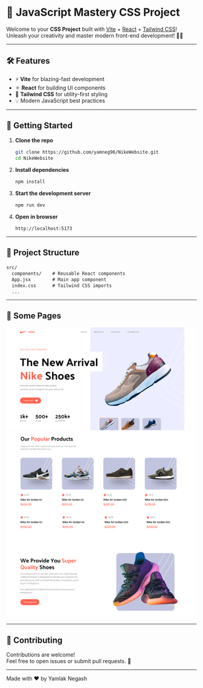 # 🚀 JavaScript Mastery CSS Project

Welcome to your **CSS Project** built with [Vite](https://vitejs.dev/) + [React](https://react.dev/) + [Tailwind CSS](https://tailwindcss.com/)!  
Unleash your creativity and master modern front-end development! 🎨✨

---

## 🛠️ Features

- ⚡ **Vite** for blazing-fast development
- ⚛️ **React** for building UI components
- 🌈 **Tailwind CSS** for utility-first styling
- 💡 Modern JavaScript best practices

---

## 🚀 Getting Started

1. **Clone the repo**
   ```bash
   git clone https://github.com/yamneg96/NikeWebsite.git
   cd NikeWebsite
   ```

2. **Install dependencies**
   ```bash
   npm install
   ```

3. **Start the development server**
   ```bash
   npm run dev
   ```

4. **Open in browser**
   ```
   http://localhost:5173
   ```

---

## 📂 Project Structure

```
src/
  components/    # Reusable React components
  App.jsx        # Main app component
  index.css      # Tailwind CSS imports
  ...
```

---

## 📝 Some Pages

![Project Screenshot](./pictures/Hero.png)
![Project Screenshot](./pictures/PopularProducts.png)
![Project Screenshot](./pictures/SpecialQuality.png)

---

## 🙌 Contributing

Contributions are welcome!  
Feel free to open issues or submit pull requests. 🚀

---

Made with ❤️ by Yamlak Negash
